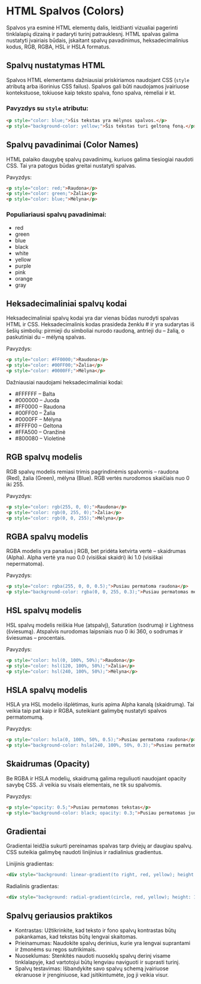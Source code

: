# HTML Spalvos (Colors)

Spalvos yra esminė HTML elementų dalis, leidžianti vizualiai pagerinti tinklalapių dizainą ir padaryti turinį patrauklesnį. HTML spalvas galima nustatyti įvairiais būdais, įskaitant spalvų pavadinimus, heksadecimalinius kodus, RGB, RGBA, HSL ir HSLA formatus.

## Spalvų nustatymas HTML

Spalvos HTML elementams dažniausiai priskiriamos naudojant CSS (`style` atributą arba išorinius CSS failus). Spalvos gali būti naudojamos įvairiuose kontekstuose, tokiuose kaip teksto spalva, fono spalva, rėmeliai ir kt.

### Pavyzdys su `style` atributu:

```html
<p style="color: blue;">Šis tekstas yra mėlynos spalvos.</p>
<p style="background-color: yellow;">Šis tekstas turi geltoną foną.</p>
```

## Spalvų pavadinimai (Color Names)
HTML palaiko daugybę spalvų pavadinimų, kuriuos galima tiesiogiai naudoti CSS. Tai yra patogus būdas greitai nustatyti spalvas.

Pavyzdys:
```html
<p style="color: red;">Raudona</p>
<p style="color: green;">Žalia</p>
<p style="color: blue;">Mėlyna</p>
```

### Populiariausi spalvų pavadinimai:

- red
- green
- blue
- black
- white
- yellow
- purple
- pink
- orange
- gray

## Heksadecimaliniai spalvų kodai
Heksadecimaliniai spalvų kodai yra dar vienas būdas nurodyti spalvas HTML ir CSS. Heksadecimalinis kodas prasideda ženklu # ir yra sudarytas iš šešių simbolių: pirmieji du simboliai nurodo raudoną, antrieji du – žalią, o paskutiniai du – mėlyną spalvas.

Pavyzdys:
```html
<p style="color: #FF0000;">Raudona</p>
<p style="color: #00FF00;">Žalia</p>
<p style="color: #0000FF;">Mėlyna</p>
```

Dažniausiai naudojami heksadecimaliniai kodai:
- #FFFFFF – Balta
- #000000 – Juoda
- #FF0000 – Raudona
- #00FF00 – Žalia
- #0000FF – Mėlyna
- #FFFF00 – Geltona
- #FFA500 – Oranžinė
- #800080 – Violetinė

## RGB spalvų modelis
RGB spalvų modelis remiasi trimis pagrindinėmis spalvomis – raudona (Red), žalia (Green), mėlyna (Blue). RGB vertės nurodomos skaičiais nuo 0 iki 255.

Pavyzdys:
```html
<p style="color: rgb(255, 0, 0);">Raudona</p>
<p style="color: rgb(0, 255, 0);">Žalia</p>
<p style="color: rgb(0, 0, 255);">Mėlyna</p>
```

## RGBA spalvų modelis
RGBA modelis yra panašus į RGB, bet pridėta ketvirta vertė – skaidrumas (Alpha). Alpha vertė yra nuo 0.0 (visiškai skaidri) iki 1.0 (visiškai nepermatoma).

Pavyzdys:
```html
<p style="color: rgba(255, 0, 0, 0.5);">Pusiau permatoma raudona</p>
<p style="background-color: rgba(0, 0, 255, 0.3);">Pusiau permatomas mėlynas fonas</p>
```

## HSL spalvų modelis
HSL spalvų modelis reiškia Hue (atspalvį), Saturation (sodrumą) ir Lightness (šviesumą). Atspalvis nurodomas laipsniais nuo 0 iki 360, o sodrumas ir šviesumas – procentais.

Pavyzdys:
```html
<p style="color: hsl(0, 100%, 50%);">Raudona</p>
<p style="color: hsl(120, 100%, 50%);">Žalia</p>
<p style="color: hsl(240, 100%, 50%);">Mėlyna</p>
```

## HSLA spalvų modelis
HSLA yra HSL modelio išplėtimas, kuris apima Alpha kanalą (skaidrumą). Tai veikia taip pat kaip ir RGBA, suteikiant galimybę nustatyti spalvos permatomumą.

Pavyzdys:
```html
<p style="color: hsla(0, 100%, 50%, 0.5);">Pusiau permatoma raudona</p>
<p style="background-color: hsla(240, 100%, 50%, 0.3);">Pusiau permatomas mėlynas fonas</p>
```

## Skaidrumas (Opacity)
Be RGBA ir HSLA modelių, skaidrumą galima reguliuoti naudojant opacity savybę CSS. Ji veikia su visais elementais, ne tik su spalvomis.

Pavyzdys:
```html
<p style="opacity: 0.5;">Pusiau permatomas tekstas</p>
<p style="background-color: black; opacity: 0.3;">Pusiau permatomas juodas fonas</p>
```

## Gradientai
Gradientai leidžia sukurti pereinamas spalvas tarp dviejų ar daugiau spalvų. CSS suteikia galimybę naudoti linijinius ir radialinius gradientus.

Linijinis gradientas:
```html
<div style="background: linear-gradient(to right, red, yellow); height: 100px;"></div>
```

Radialinis gradientas:
```html
<div style="background: radial-gradient(circle, red, yellow); height: 100px;"></div>
```

## Spalvų geriausios praktikos
- Kontrastas: Užtikrinkite, kad teksto ir fono spalvų kontrastas būtų pakankamas, kad tekstas būtų lengvai skaitomas.
- Prieinamumas: Naudokite spalvų derinius, kurie yra lengvai suprantami ir žmonėms su regos sutrikimais.
- Nuoseklumas: Stenkitės naudoti nuoseklų spalvų derinį visame tinklalapyje, kad vartotojui būtų lengviau naviguoti ir suprasti turinį.
- Spalvų testavimas: Išbandykite savo spalvų schemą įvairiuose ekranuose ir įrenginiuose, kad įsitikintumėte, jog ji veikia visur.